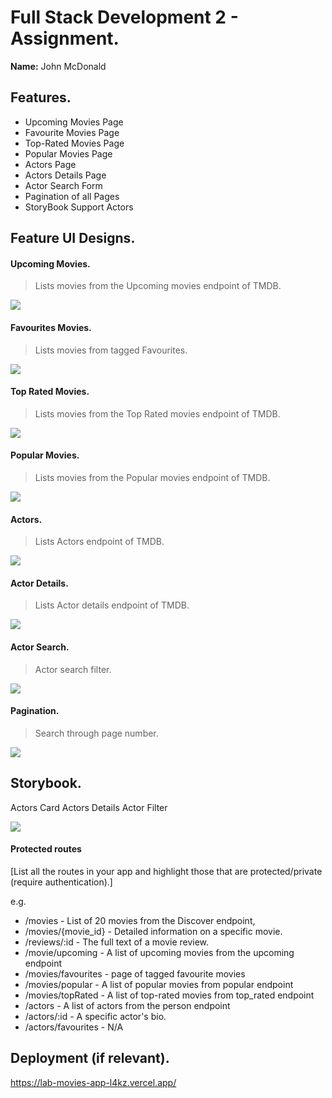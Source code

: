 
# Full Stack Development 2 - Assignment.

__Name:__ John McDonald

## Features.

+ Upcoming Movies Page
+ Favourite Movies Page
+ Top-Rated Movies Page
+ Popular Movies Page
+ Actors Page
+ Actors Details Page
+ Actor Search Form
+ Pagination of all Pages
+ StoryBook Support Actors

## Feature UI Designs.

#### Upcoming Movies.

> Lists movies from the Upcoming movies endpoint of TMDB.

![][image1]

#### Favourites Movies.

> Lists movies from tagged Favourites.

![][image2]

#### Top Rated Movies.

> Lists movies from the Top Rated movies endpoint of TMDB.

![][image3]

#### Popular Movies.

> Lists movies from the Popular movies endpoint of TMDB.

![][image4]

#### Actors.

> Lists Actors endpoint of TMDB.

![][image5]

#### Actor Details.

> Lists Actor details endpoint of TMDB.

![][image6]

#### Actor Search.

> Actor search filter.

![][image7]

#### Pagination.

> Search through page number.

![][image8]


## Storybook.

Actors Card
Actors Details
Actor Filter

![][image9]


#### Protected routes 

[List all the routes in your app and highlight those that are protected/private (require authentication).]

e.g.

+ /movies - List of 20  movies from the Discover endpoint,
+ /movies/{movie_id} - Detailed information on a specific movie.
+ /reviews/:id - The full text of a movie review.
+ /movie/upcoming - A list of upcoming movies from the upcoming endpoint 
+ /movies/favourites - page of tagged favourite movies
+ /movies/popular - A list of popular movies from popular endpoint
+ /movies/topRated - A list of top-rated movies from top_rated endpoint
+ /actors - A list of actors from the person endpoint
+ /actors/:id - A specific actor's bio.
+ /actors/favourites - N/A

## Deployment (if relevant).

https://lab-movies-app-l4kz.vercel.app/

[image1]: ./images/upcoming.png
[image2]: ./images/favourites.png
[image3]: ./images/topRated.png
[image4]: ./images/popular.png
[image5]: ./images/actors.png
[image6]: ./images/actorDetails.png
[image7]: ./images/actorSearch.png
[image8]: ./images/pagination.png
[image9]: ./images/storybook.png